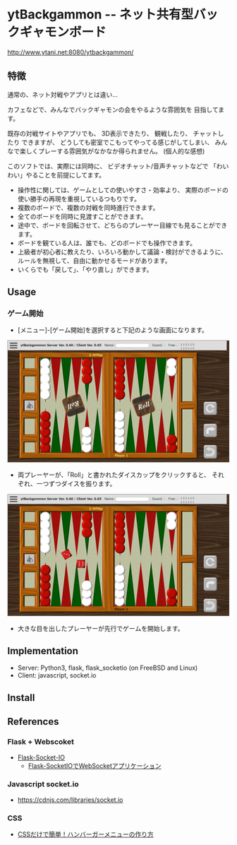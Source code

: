 # ytBackgammon -- ネット共有型バックギャモンボード

http://www.ytani.net:8080/ytbackgammon/

## 特徴

通常の、ネット対戦やアプリとは違い...

カフェなどで、みんなでバックギャモンの会をやるような雰囲気を
目指してます。

既存の対戦サイトやアプリでも、
3D表示できたり、
観戦したり、
チャットしたり
できますが、
どうしても密室でこもってやってる感じがしてしまい、
みんなで楽しくプレーする雰囲気がなかなか得られません。
(個人的な感想)

このソフトでは、実際には同時に、
ビデオチャット/音声チャットなどで
「わいわい」やることを前提にしてます。

* 操作性に関しては、ゲームとしての使いやすさ・効率より、
実際のボードの使い勝手の再現を重視しているつもりです。
* 複数のボードで、複数の対戦を同時進行できます。
* 全てのボードを同時に見渡すことができます。
* 途中で、ボードを回転させて、どちらのプレーヤー目線でも見ることができます。
* ボードを観ている人は、誰でも、どのボードでも操作できます。
* 上級者が初心者に教えたり、いろいろ動かして議論・検討ができるように、
ルールを無視して、自由に動かせるモードがあります。
* いくらでも「戻して」、「やり直し」ができます。


## Usage

### ゲーム開始

* [メニュー]-[ゲーム開始]を選択すると下記のような画面になります。

![](docs/ytbackgammon1-1.png)

* 両プレーヤーが、「Roll」と書かれたダイスカップをクリックすると、
それぞれ、一つずつダイスを振ります。

![](docs/ytbackgammon1-3.png)

* 大きな目を出したプレーヤーが先行でゲームを開始します。

## Implementation

* Server: Python3, flask, flask_socketio (on FreeBSD and Linux)
* Client: javascript, socket.io


## Install


## References 

### Flask + Webscoket

* [Flask-Socket-IO](https://github.com/miguelgrinberg/Flask-SocketIO)
  - [Flask-SocketIOでWebSocketアプリケーション](https://qiita.com/nanakenashi/items/6497caf1c56c36f47be9)
  

### Javascript socket.io

* https://cdnjs.com/libraries/socket.io


### CSS

* [CSSだけで簡単！ハンバーガーメニューの作り方](https://saruwakakun.com/html-css/reference/nav-drawer)
